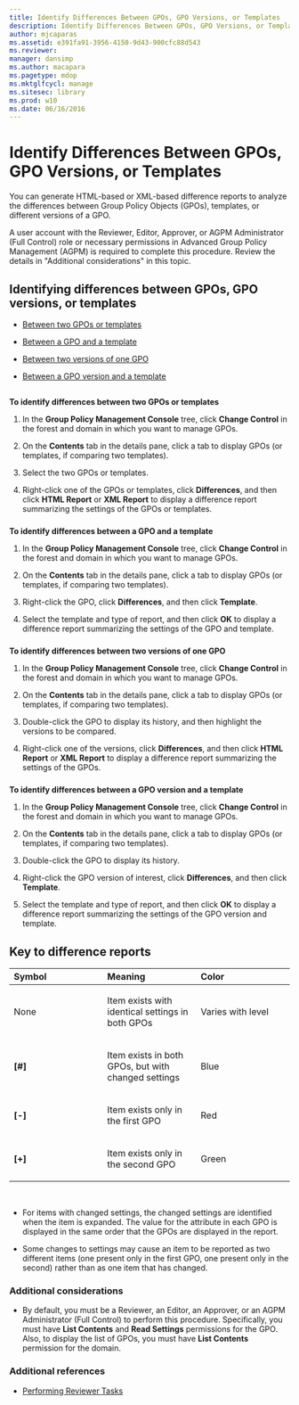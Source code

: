 ```yaml
---
title: Identify Differences Between GPOs, GPO Versions, or Templates
description: Identify Differences Between GPOs, GPO Versions, or Templates
author: mjcaparas
ms.assetid: e391fa91-3956-4150-9d43-900cfc88d543
ms.reviewer: 
manager: dansimp
ms.author: macapara
ms.pagetype: mdop
ms.mktglfcycl: manage
ms.sitesec: library
ms.prod: w10
ms.date: 06/16/2016
---
```



# Identify Differences Between GPOs, GPO Versions, or Templates


You can generate HTML-based or XML-based difference reports to analyze the differences between Group Policy Objects (GPOs), templates, or different versions of a GPO.

A user account with the Reviewer, Editor, Approver, or AGPM Administrator (Full Control) role or necessary permissions in Advanced Group Policy Management (AGPM) is required to complete this procedure. Review the details in "Additional considerations" in this topic.

## Identifying differences between GPOs, GPO versions, or templates


-   [Between two GPOs or templates](#bkmk-two-gpos)

-   [Between a GPO and a template](#bkmk-gpo-and-template)

-   [Between two versions of one GPO](#bkmk-two-versions)

-   [Between a GPO version and a template](#bkmk-gpo-version-and-template)

## <a href="" id="bkmk-two-gpos"></a>


**To identify differences between two GPOs or templates**

1.  In the **Group Policy Management Console** tree, click **Change Control** in the forest and domain in which you want to manage GPOs.

2.  On the **Contents** tab in the details pane, click a tab to display GPOs (or templates, if comparing two templates).

3.  Select the two GPOs or templates.

4.  Right-click one of the GPOs or templates, click **Differences**, and then click **HTML Report** or **XML Report** to display a difference report summarizing the settings of the GPOs or templates.

### <a href="" id="bkmk-gpo-and-template"></a>

**To identify differences between a GPO and a template**

1.  In the **Group Policy Management Console** tree, click **Change Control** in the forest and domain in which you want to manage GPOs.

2.  On the **Contents** tab in the details pane, click a tab to display GPOs (or templates, if comparing two templates).

3.  Right-click the GPO, click **Differences**, and then click **Template**.

4.  Select the template and type of report, and then click **OK** to display a difference report summarizing the settings of the GPO and template.

### <a href="" id="bkmk-two-versions"></a>

**To identify differences between two versions of one GPO**

1.  In the **Group Policy Management Console** tree, click **Change Control** in the forest and domain in which you want to manage GPOs.

2.  On the **Contents** tab in the details pane, click a tab to display GPOs (or templates, if comparing two templates).

3.  Double-click the GPO to display its history, and then highlight the versions to be compared.

4.  Right-click one of the versions, click **Differences**, and then click **HTML Report** or **XML Report** to display a difference report summarizing the settings of the GPOs.

### <a href="" id="bkmk-gpo-version-and-template"></a>

**To identify differences between a GPO version and a template**

1.  In the **Group Policy Management Console** tree, click **Change Control** in the forest and domain in which you want to manage GPOs.

2.  On the **Contents** tab in the details pane, click a tab to display GPOs (or templates, if comparing two templates).

3.  Double-click the GPO to display its history.

4.  Right-click the GPO version of interest, click **Differences**, and then click **Template**.

5.  Select the template and type of report, and then click **OK** to display a difference report summarizing the settings of the GPO version and template.

## Key to difference reports


<table>
<colgroup>
<col width="33%" />
<col width="33%" />
<col width="33%" />
</colgroup>
<thead>
<tr class="header">
<th align="left">Symbol</th>
<th align="left">Meaning</th>
<th align="left">Color</th>
</tr>
</thead>
<tbody>
<tr class="odd">
<td align="left"><p>None</p></td>
<td align="left"><p>Item exists with identical settings in both GPOs</p></td>
<td align="left"><p>Varies with level</p></td>
</tr>
<tr class="even">
<td align="left"><p><strong>[#]</strong></p></td>
<td align="left"><p>Item exists in both GPOs, but with changed settings</p></td>
<td align="left"><p>Blue</p></td>
</tr>
<tr class="odd">
<td align="left"><p><strong>[-]</strong></p></td>
<td align="left"><p>Item exists only in the first GPO</p></td>
<td align="left"><p>Red</p></td>
</tr>
<tr class="even">
<td align="left"><p><strong>[+]</strong></p></td>
<td align="left"><p>Item exists only in the second GPO</p></td>
<td align="left"><p>Green</p></td>
</tr>
</tbody>
</table>

 

-   For items with changed settings, the changed settings are identified when the item is expanded. The value for the attribute in each GPO is displayed in the same order that the GPOs are displayed in the report.

-   Some changes to settings may cause an item to be reported as two different items (one present only in the first GPO, one present only in the second) rather than as one item that has changed.

### Additional considerations

-   By default, you must be a Reviewer, an Editor, an Approver, or an AGPM Administrator (Full Control) to perform this procedure. Specifically, you must have **List Contents** and **Read Settings** permissions for the GPO. Also, to display the list of GPOs, you must have **List Contents** permission for the domain.

### Additional references

-   [Performing Reviewer Tasks](performing-reviewer-tasks-agpm30ops.md)

 

 





